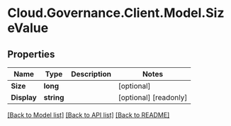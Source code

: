 # Cloud.Governance.Client.Model.SizeValue
## Properties

Name | Type | Description | Notes
------------ | ------------- | ------------- | -------------
**Size** | **long** |  | [optional] 
**Display** | **string** |  | [optional] [readonly] 

[[Back to Model list]](../README.md#documentation-for-models) [[Back to API list]](../README.md#documentation-for-api-endpoints) [[Back to README]](../README.md)

